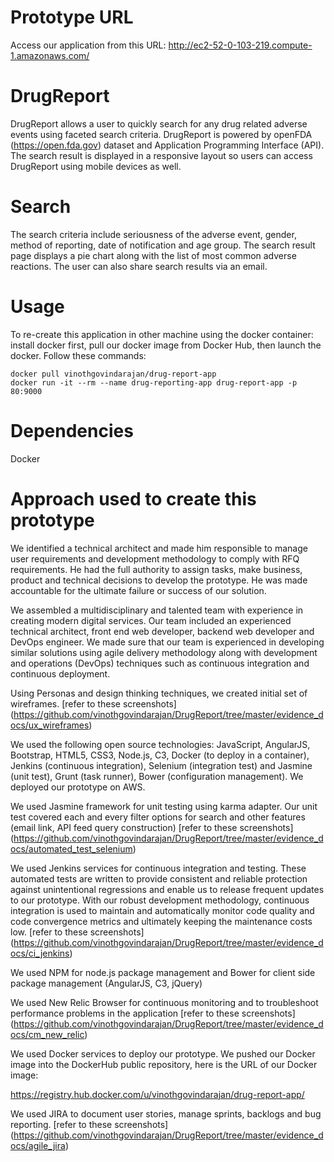 # Prototype URL
Access our application from this URL: http://ec2-52-0-103-219.compute-1.amazonaws.com/

# DrugReport
DrugReport allows a user to quickly search for any drug related adverse events using faceted search criteria. DrugReport is powered by openFDA (https://open.fda.gov) dataset and Application Programming Interface (API). The search result is displayed in a responsive layout so users can access DrugReport using mobile devices as well.

# Search
The search criteria include seriousness of the adverse event, gender, method of reporting, date of notification and age group. The search result page displays a pie chart along with the list of most common adverse reactions. The user can also share search results via an email.

# Usage
To re-create this application in other machine using the docker container: install docker first, pull our docker image from Docker Hub, then launch the docker. Follow these commands:

```
docker pull vinothgovindarajan/drug-report-app
docker run -it --rm --name drug-reporting-app drug-report-app -p 80:9000
```
# Dependencies

Docker

# Approach used to create this prototype

We identified a technical architect and made him responsible to manage user requirements and development methodology to comply with RFQ requirements. He had the full authority to assign tasks, make business, product and technical decisions to develop the prototype. He was made accountable for the ultimate failure or success of our solution.

We assembled a multidisciplinary and talented team with experience in creating modern digital services. Our team included an experienced technical architect, front end web developer, backend web developer and DevOps engineer. We made sure that our team is experienced in developing similar solutions using agile delivery methodology along with development and operations (DevOps) techniques such as continuous integration and continuous deployment.

Using Personas and design thinking techniques, we created initial set of wireframes. [refer to these screenshots] (https://github.com/vinothgovindarajan/DrugReport/tree/master/evidence_docs/ux_wireframes)

We used the following open source technologies: JavaScript, AngularJS, Bootstrap, HTML5, CSS3, Node.js, C3, Docker (to deploy in a container), Jenkins (continuous integration), Selenium (integration test) and Jasmine (unit test), Grunt (task runner), Bower (configuration management). We deployed our prototype on AWS.

We used Jasmine framework for unit testing using karma adapter. Our unit test covered each and every filter options for search and other features (email link, API feed query construction) [refer to these screenshots] (https://github.com/vinothgovindarajan/DrugReport/tree/master/evidence_docs/automated_test_selenium)

We used Jenkins services for continuous integration and testing. These automated tests are written to provide consistent and reliable protection against unintentional regressions and enable us to release frequent updates to our prototype.  With our robust development methodology, continuous integration is used to maintain and automatically monitor code quality and code convergence metrics and ultimately keeping the maintenance costs low. [refer to these screenshots] (https://github.com/vinothgovindarajan/DrugReport/tree/master/evidence_docs/ci_jenkins)

We used NPM for node.js package management and Bower for client side package management (AngularJS, C3, jQuery)

We used New Relic Browser for continuous monitoring and to troubleshoot performance problems in the application [refer to these screenshots] (https://github.com/vinothgovindarajan/DrugReport/tree/master/evidence_docs/cm_new_relic)

We used Docker services to deploy our prototype. We pushed our Docker image into the DockerHub public repository, here is the URL of our Docker image: 

https://registry.hub.docker.com/u/vinothgovindarajan/drug-report-app/

We used JIRA to document user stories, manage sprints, backlogs and bug reporting. [refer to these screenshots] (https://github.com/vinothgovindarajan/DrugReport/tree/master/evidence_docs/agile_jira)






